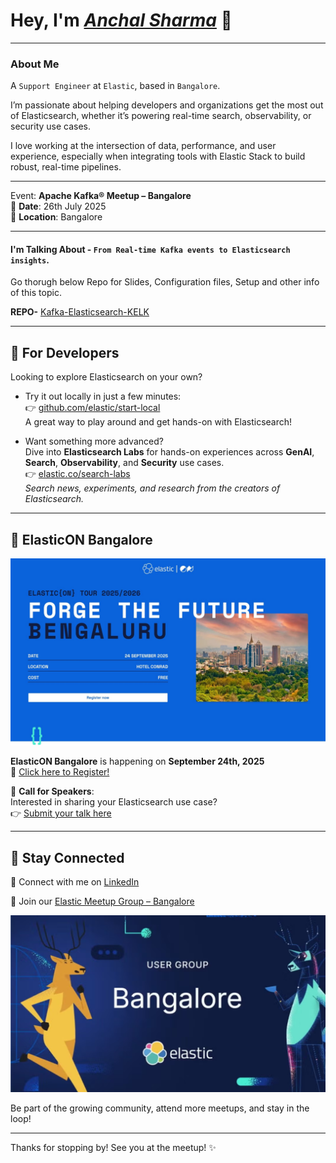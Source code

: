 # Hey, I'm *[Anchal Sharma](https://www.linkedin.com/in/anchal-sharma-a5256693/)* 👋 

----
### About Me

A `Support Engineer` at `Elastic`, based in `Bangalore`.

I’m passionate about helping developers and organizations get the most out of Elasticsearch, whether it’s powering real-time search, observability, or security use cases. 

I love working at the intersection of data, performance, and user experience, especially when integrating tools with Elastic Stack to build robust, real-time pipelines.

----

Event: **Apache Kafka® Meetup – Bangalore**  
📍 **Date**: 26th July 2025  
📍 **Location**: Bangalore  

----

#### I'm Talking About - `From Real-time Kafka events to Elasticsearch insights`. 

Go thorugh below Repo for Slides, Configuration files, Setup and other info of this topic. 

**REPO-** [Kafka-Elasticsearch-KELK](https://github.com/AnchalSharma-dev/Kafka-Elasticsearch-KELK.git)

----

## 🔧 For Developers

Looking to explore Elasticsearch on your own?

- Try it out locally in just a few minutes:  
  👉 [github.com/elastic/start-local](https://github.com/elastic/start-local)  
  A great way to play around and get hands-on with Elasticsearch!

- Want something more advanced?  
  Dive into **Elasticsearch Labs** for hands-on experiences across **GenAI**, **Search**, **Observability**, and **Security** use cases.  
  👉 [elastic.co/search-labs](https://www.elastic.co/search-labs)  
  *Search news, experiments, and research from the creators of Elasticsearch.*

---

## 🎉 ElasticON Bangalore
![elasticon_bangalore](elasticon_blr.png)

**ElasticON Bangalore** is happening on **September 24th, 2025**  
📌 [Click here to Register!](https://www.elastic.co/elasticon)  

🎤 **Call for Speakers**:  
Interested in sharing your Elasticsearch use case?  
👉 [Submit your talk here](https://sessionize.com/elasticon-tour/)

---

## 🔗 Stay Connected

👥 Connect with me on [LinkedIn](https://www.linkedin.com/in/anchal-sharma-a5256693/)  

📅 Join our [Elastic Meetup Group – Bangalore](https://www.meetup.com/elasticsearch-explorers/events/308604911/)  

![elastic_ug_blr](elastic_ug_blr.png)

Be part of the growing community, attend more meetups, and stay in the loop!

---

Thanks for stopping by! See you at the meetup! ✨
